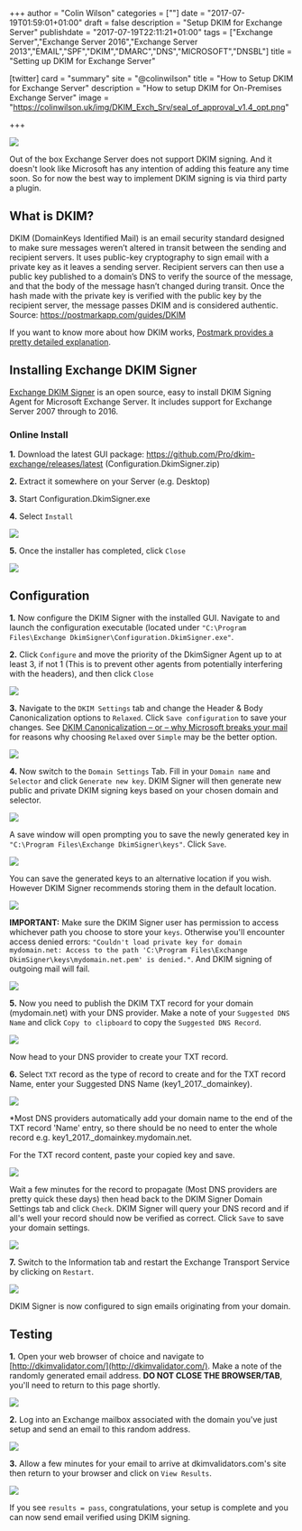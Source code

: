 +++
author = "Colin Wilson"
categories = [""]
date = "2017-07-19T01:59:01+01:00"
draft = false
description = "Setup DKIM for Exchange Server"
publishdate = "2017-07-19T22:11:21+01:00"
tags = ["Exchange Server","Exchange Server 2016","Exchange Server 2013","EMAIL","SPF","DKIM","DMARC","DNS","MICROSOFT","DNSBL"]
title = "Setting up DKIM for Exchange Server"

[twitter]
  card = "summary"
  site = "@colinwiIson"
  title = "How to Setup DKIM for Exchange Server"
  description = "How to setup DKIM for On-Premises Exchange Server"
  image = "https://colinwilson.uk/img/DKIM_Exch_Srv/seal_of_approval_v1.4_opt.png"

+++

<p class="tc"><img src="/img/DKIM_Exch_Srv/seal_of_approval_v1.4_opt.png"></p>

Out of the box Exchange Server does not support DKIM signing. And it doesn't look like Microsoft has any intention of adding this feature any time soon. So for now the best way to implement DKIM signing is via third party a plugin.

## What is DKIM?

DKIM (DomainKeys Identified Mail) is an email security standard designed to make sure messages weren’t altered in transit between the sending and recipient servers. It uses public-key cryptography to sign email with a private key as it leaves a sending server. Recipient servers can then use a public key published to a domain’s DNS to verify the source of the message, and that the body of the message hasn’t changed during transit. Once the hash made with the private key is verified with the public key by the recipient server, the message passes DKIM and is considered authentic.<br>
<span class="f7">Source: https://postmarkapp.com/guides/DKIM</span>

If you want to know more about how DKIM works, [Postmark provides a pretty detailed explanation](https://postmarkapp.com/guides/DKIM).

## Installing Exchange DKIM Signer

[Exchange DKIM Signer](https://github.com/Pro/dkim-exchange) is an open source, easy to install DKIM Signing Agent for Microsoft Exchange Server. It includes support for Exchange Server 2007 through to 2016.

### Online Install

**1.** Download the latest GUI package: https://github.com/Pro/dkim-exchange/releases/latest (Configuration.DkimSigner.zip)

**2.** Extract it somewhere on your Server (e.g. Desktop)

**3.** Start Configuration.DkimSigner.exe

**4.** Select `Install`

<img src="/img/DKIM_Exch_Srv/dkim_ex_01_c_opt.png">

**5.** Once the installer has completed, click `Close`

<img src="/img/DKIM_Exch_Srv/dkim_ex_04_c_opt.png">

## Configuration

**1.** Now configure the DKIM Signer with the installed GUI. Navigate to and launch the configuration executable (located under `"C:\Program Files\Exchange DkimSigner\Configuration.DkimSigner.exe"`.

**2.** Click `Configure` and move the priority of the DkimSigner Agent up to at least 3, if not 1 (This is to prevent other agents from potentially interfering with the headers), and then click `Close`

<img src="/img/DKIM_Exch_Srv/dkim_ex_07_c_opt.png">

**3.** Navigate to the `DKIM Settings` tab and change the Header & Body Canonicalization options to `Relaxed`. Click `Save configuration` to save your changes. See [DKIM Canonicalization – or – why Microsoft breaks your mail](https://wordtothewise.com/2016/12/dkim-canonicalization-or-why-microsoft-breaks-your-mail/) for reasons why choosing `Relaxed` over `Simple` may be the better option.

<img src="/img/DKIM_Exch_Srv/dkim_ex_08_c_opt.png">

**4.** Now switch to the `Domain Settings` Tab. Fill in your `Domain name` and `Selector` and click `Generate new key`. DKIM Signer will then generate new public and private DKIM signing keys based on your chosen domain and selector.

<img src="/img/DKIM_Exch_Srv/dkim_ex_08a_c_opt.png">

A save window will open prompting you to save the newly generated key in `"C:\Program Files\Exchange DkimSigner\keys"`. Click `Save`.

<img src="/img/DKIM_Exch_Srv/dkim_ex_09a_c_opt.png">

You can save the generated keys to an alternative location if you wish. However DKIM Signer recommends storing them in the default location.

<img src="/img/DKIM_Exch_Srv/dkim_ex_09b_c_opt.png">

**IMPORTANT:** Make sure the DKIM Signer user has permission to access whichever path you choose to store your `keys`. Otherwise you'll encounter access denied errors: `"Couldn't load private key for domain mydomain.net: Access to the path 'C:\Program Files\Exchange DkimSigner\keys\mydomain.net.pem' is denied."`. And DKIM signing of outgoing mail will fail.

<img src="/img/DKIM_Exch_Srv/dkim_ex_18a_c_opt.png">

**5.** Now you need to publish the DKIM TXT record for your domain (mydomain.net) with your DNS provider. Make a note of your `Suggested DNS Name` and click `Copy to clipboard` to copy the `Suggested DNS Record`.

<img src="/img/DKIM_Exch_Srv/dkim_ex_09e_c_opt.png">

Now head to your DNS provider to create your TXT record.

**6.** Select `TXT` record as the type of record to create and for the TXT record Name, enter your Suggested DNS Name (key1_2017._domainkey).

<img src="/img/DKIM_Exch_Srv/dkim_ex_16_c_opt.png">

<span class="f7">*Most DNS providers automatically add your domain name to the end of the TXT record 'Name' entry, so there should be no need to enter the whole record e.g. key1_2017._domainkey.mydomain.net.</span>

For the TXT record content, paste your copied key and save.

<img src="/img/DKIM_Exch_Srv/dkim_ex_17_c_opt.png">

Wait a few minutes for the record to propagate (Most DNS providers are pretty quick these days) then head back to the DKIM Signer Domain Settings tab and click `Check`. DKIM Signer will query your DNS record and if all's well your record should now be verified as correct. Click `Save` to save your domain settings.

<img src="/img/DKIM_Exch_Srv/dkim_ex_09d_c_opt.png">

**7.** Switch to the Information tab and restart the Exchange Transport Service by clicking on `Restart`.

<img src="/img/DKIM_Exch_Srv/dkim_ex_12_c_opt.png">

DKIM Signer is now configured to sign emails originating from your domain.

## Testing

**1.** Open your web browser of choice and navigate to [http://dkimvalidator.com/](http://dkimvalidator.com/). Make a note of the randomly generated email address. **DO NOT CLOSE THE BROWSER/TAB**, you'll need to return to this page shortly.

<img src="/img/DKIM_Exch_Srv/dkim_ex_13_opt.png">

**2.** Log into an Exchange mailbox associated with the domain you've just setup and send an email to this random address.

<img src="/img/DKIM_Exch_Srv/dkim_ex_19_opt.png">

**3.** Allow a few minutes for your email to arrive at dkimvalidators.com's site then return to your browser and click on `View Results`.

<img src="/img/DKIM_Exch_Srv/dkim_ex_15c_c_opt.png">

If you see `results = pass`, congratulations, your setup is complete and you can now send email verified using DKIM signing.

